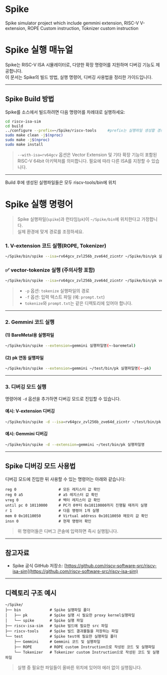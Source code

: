 # Spike
Spike simulator project which include gemmini extension, RISC-V V-extension, ROPE Custom instruction, Toknizer custom instruction

# Spike 실행 매뉴얼

Spike는 RISC-V ISA 시뮬레이터로, 다양한 확장 명령어를 지원하며 디버깅 기능도 제공합니다.  
이 문서는 Spike의 빌드 방법, 실행 명령어, 디버깅 사용법을 정리한 가이드입니다.

---

## Spike Build 방법

Spike를 소스에서 빌드하려면 다음 명령어를 차례대로 실행하세요:

```bash
cd riscv-isa-sim
cd build
../configure --prefix=~/Spike/riscv-tools     #prefix는 실행파일 생성할 경로로 입력
sudo make clean -j$(nproc)
sudo make -j$(nproc)
sudo make install
```

> `--with-isa=rv64gcv` 옵션은 Vector Extension 및 기타 확장 기능이 포함된 RISC-V 64bit 아키텍처를 의미합니다. 필요에 따라 다른 ISA를 지정할 수 있습니다.

---
Build 후에 생성된 실행파일들은 모두 riscv-tools/bin에 위치

# Spike 실행 명령어

> Spike 실행파일(`spike`)과 런타임(`pk`)이 `~/Spike/bin`에 위치한다고 가정합니다.  
> 실제 환경에 맞게 경로를 조정하세요.

### 1. V-extension 코드 실행(ROPE, Tokenizer)

```bash
~/Spike/bin/spike --isa=rv64gcv_zvl256b_zve64d_zicntr ~/Spike/bin/pk 실행파일명
```

### ✅ vector-tokenize 실행 (주의사항 포함)

```bash
~/Spike/bin/spike --isa=rv64gcv_zvl256b_zve64d_zicntr ~/Spike/bin/pk vector-tokenize -p ~/Spike/test/Tokenizer -f prompt.txt
```

> - `-p` 옵션: `tokenize` 실행파일의 경로  
> - `-f` 옵션: 입력 텍스트 파일 (예: `prompt.txt`)  
> - `tokenize`와 `prompt.txt`는 같은 디렉토리에 있어야 합니다.

---

### 2. Gemmini 코드 실행

#### (1) BareMetal용 실행파일

```bash
~/Spike/bin/spike --extension=gemmini 실행파일명(~-baremetal)
```

#### (2) pk 연동 실행파일

```bash
~/Spike/bin/spike --extension=gemmini ~/test/bin/pk 실행파일명(~-pk)
```

---

### 3. 디버깅 모드 실행

명령어에 `-d` 옵션을 추가하면 디버깅 모드로 진입할 수 있습니다.

#### 예시: V-extension 디버깅

```bash
~/Spike/bin/spike -d --isa=rv64gcv_zvl256b_zve64d_zicntr ~/test/bin/pk 실행파일명
```

#### 예시: Gemmini 디버깅

```bash
~/Spike/bin/spike -d --extension=gemmini ~/test/bin/pk 실행파일명
```

---

## Spike 디버깅 모드 사용법

디버깅 모드에 진입한 뒤 사용할 수 있는 명령어는 아래와 같습니다:

```text
reg 0                   # 모든 레지스터 값 확인
reg 0 a5                # a5 레지스터 값 확인
vreg 0                  # 벡터 레지스터 값 확인
until pc 0 10110000     # PC가 0부터 0x10110000까지 진행될 때까지 실행
r 1                     # 다음 명령어 1개 실행
mem 0 0x10110050        # Virtual address 0x10110050 메모리 값 확인
insn 0                  # 현재 명령어 확인
```

> 위 명령어들은 디버그 콘솔에 입력하면 즉시 실행됩니다.

---

## 참고자료

- Spike 공식 GitHub 저장소: [https://github.com/riscv-software-src/riscv-isa-sim](https://github.com/riscv-software-src/riscv-isa-sim)

---

## 디렉토리 구조 예시

```text
~/Spike/   
├── bin             # Spike 실행파일 폴더
│   ├── pk          # Spike 실행 시 필요한 proxy kernel실행파일
│   └── spike       # Spike 실행 파일
├── riscv-isa-sim   # Spike 빌드에 필요한 src 파일
├── riscv-tools     # Spike 빌드 결과물들을 저장하는 파일
└── test            # Spike test에 필요한 실행파일 폴더
    ├── Gemmini     # Gemmini 코드 및 실행파일
    ├── ROPE        # ROPE custom Instruction으로 작성된 코드 및 실행파일
    └── Tokenizer   # Tokenizer custom Instruction으로 작성된 코드 및 실행파일
```

> 실행 중 필요한 파일들이 올바른 위치에 있어야 에러 없이 실행됩니다.

